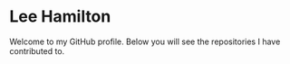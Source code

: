 # Lee Hamilton

Welcome to my GitHub profile. Below you will see the repositories I have contributed to.
